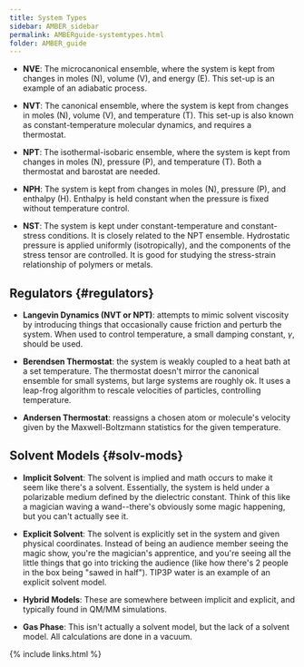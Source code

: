 ```yaml
---
title: System Types
sidebar: AMBER_sidebar
permalink: AMBERguide-systemtypes.html
folder: AMBER_guide
---
```


<link rel="stylesheet" href="css/theme-orange.css">

* __NVE__: The microcanonical ensemble, where the system is kept from changes
in moles (N), volume (V), and energy (E). This set-up is an example of an
adiabatic process.

* __NVT__: The canonical ensemble, where the system is kept from changes in
moles (N), volume (V), and temperature (T). This set-up is also known as
constant-temperature molecular dynamics, and requires a thermostat.

* __NPT__: The isothermal-isobaric ensemble, where the system is kept from
changes in moles (N), pressure (P), and temperature (T). Both a thermostat and
barostat are needed.

* __NPH__: The system is kept from changes in moles (N), pressure (P), and 
enthalpy (H). Enthalpy is held constant when the pressure is fixed without
temperature control.

* __NST__: The system is kept under constant-temperature and constant-stress
conditions. It is closely related to the NPT ensemble. Hydrostatic pressure is
applied uniformly (isotropically), and the components of the stress tensor are
controlled. It is good for studying the stress-strain relationship of polymers
or metals.


## Regulators {#regulators}

* __Langevin Dynamics (NVT or NPT)__: attempts to mimic solvent viscosity by
introducing things that occasionally cause friction and perturb the system.
When used to control temperature, a small damping constant, *&gamma;*, should
be used.
* __Berendsen Thermostat__: the system is weakly coupled to a heat bath at a
set temperature. The thermostat doesn't mirror the canonical ensemble for small
systems, but large systems are roughly ok. It uses a leap-frog algorithm to
rescale velocities of particles, controlling temperature.

* __Andersen Thermostat__: reassigns a chosen atom or molecule's velocity given
by the Maxwell-Boltzmann statistics for the given temperature.


## Solvent Models {#solv-mods}

* __Implicit Solvent__: The solvent is implied and math occurs to make it seem
like there's a solvent. Essentially, the system is held under a polarizable
medium defined by the dielectric constant. Think of this like a magician waving
a wand--there's obviously some magic happening, but you can't actually see it.

* __Explicit Solvent__: The solvent is explicitly set in the system and given
physical coordinates. Instead of being an audience member seeing the magic
show, you're the magician's apprentice, and you're seeing all the little things
that go into tricking the audience (like how there's 2 people in the box being
"sawed in half"). TIP3P water is an example of an explicit solvent model.

* __Hybrid Models__: These are somewhere between implicit and explicit, and
typically found in QM/MM simulations.

* __Gas Phase__: This isn't actually a solvent model, but the lack of a solvent
model. All calculations are done in a vacuum.

{% include links.html %}

